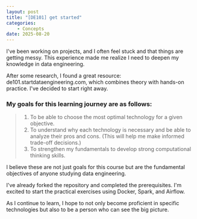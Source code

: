 ```yaml
---
layout: post
title: "[DE101] get started"
categories:
    - Concepts
date: 2025-08-20
---
```


I've been working on projects, and I often feel stuck and that things are getting messy. This experience made me realize I need to deepen my knowledge in data engineering. 

After some research, I found a great resource: de101.startdataengineering.com, which combines theory with hands-on practice. I've decided to start right away.

### My goals for this learning journey are as follows:

> 1. To be able to choose the most optimal technology for a given objective.
> 2. To understand why each technology is necessary and be able to analyze their pros and cons. (This will help me make informed trade-off decisions.)
> 3. To strengthen my fundamentals to develop strong computational thinking skills.

I believe these are not just goals for this course but are the fundamental objectives of anyone studying data engineering.

I've already forked the repository and completed the prerequisites. I'm excited to start the practical exercises using Docker, Spark, and Airflow. 

As I continue to learn, I hope to not only become proficient in specific technologies but also to be a person who can see the big picture.

